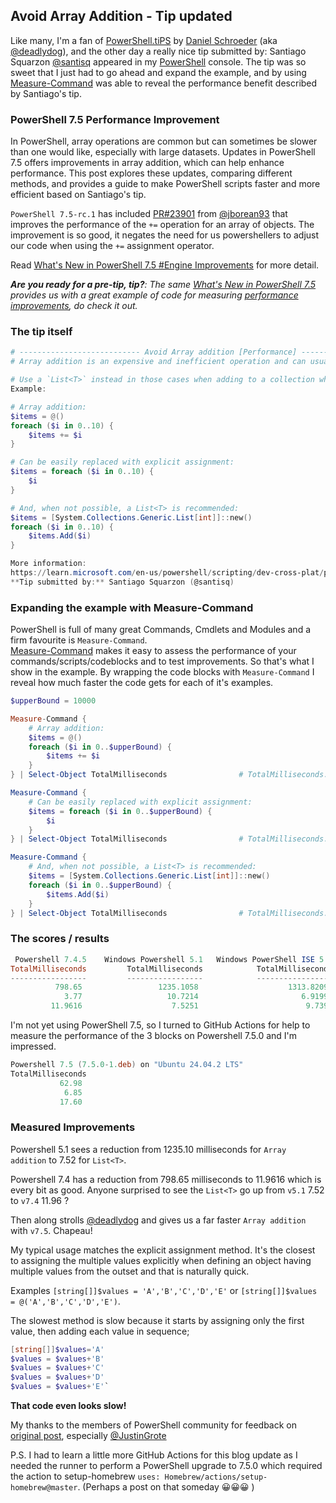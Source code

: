## Avoid Array Addition - Tip updated

Like many, I'm a fan of [PowerShell.tiPS](https://www.powershellgallery.com/packages/tiPS) by [Daniel Schroeder](https://blog.danskingdom.com/) (aka [@deadlydog](https://github.com/deadlydog)), and the other day a really nice tip submitted by: Santiago Squarzon [@santisq](https://github.com/santisq) appeared in my [PowerShell](https://learn.microsoft.com/en-us/powershell/scripting/overview) console.
The tip was so sweet that I just had to go ahead and expand the example, and by using [Measure-Command](https://learn.microsoft.com/en-us/powershell/module/microsoft.powershell.utility/measure-command) was able to reveal the performance benefit described by Santiago's tip.

### PowerShell 7.5 Performance Improvement
In PowerShell, array operations are common but can sometimes be slower than one would like, especially with large datasets. Updates in PowerShell 7.5 offers improvements in array addition, which can help enhance performance. This post explores these updates, comparing different methods, and provides a guide to make PowerShell scripts faster and more efficient based on Santiago's tip.

`PowerShell 7.5-rc.1` has included [PR#23901](https://github.com/PowerShell/PowerShell/pull/23901) from [@jborean93](https://github.com/jborean93) that improves the performance of the `+=` operation for an array of objects. The improvement is so good, it negates the need for us powershellers to adjust our code when using the `+=` assignment operator.

Read [What's New in PowerShell 7.5 #Engine Improvements](https://learn.microsoft.com/en-us/powershell/scripting/whats-new/what-s-new-in-powershell-75#engine-improvements) for more detail.

_**Are you ready for a pre-tip, tip?**: The same  [What's New in PowerShell 7.5](https://learn.microsoft.com/en-us/powershell/scripting/whats-new/what-s-new-in-powershell-75) provides us with a great example of code for measuring [performance improvements](https://learn.microsoft.com/en-us/powershell/scripting/whats-new/what-s-new-in-powershell-75#performance-improvements), do check it out._

### The tip itself
```powershell
# --------------------------- Avoid Array addition [Performance] ---------------------------
# Array addition is an expensive and inefficient operation and can usually be replaced by PowerShell explicit loop assignment.

# Use a `List<T>` instead in those cases when adding to a collection while looping is required.
Example:

# Array addition:
$items = @()
foreach ($i in 0..10) {
    $items += $i
}

# Can be easily replaced with explicit assignment:
$items = foreach ($i in 0..10) {
    $i
}

# And, when not possible, a List<T> is recommended:
$items = [System.Collections.Generic.List[int]]::new()
foreach ($i in 0..10) {
    $items.Add($i)
}

More information:
https://learn.microsoft.com/en-us/powershell/scripting/dev-cross-plat/performance/script-authoring-considerations#array-addition
**Tip submitted by:** Santiago Squarzon (@santisq)
```

### Expanding the example with Measure-Command
PowerShell is full of many great Commands, Cmdlets and Modules and a firm favourite is `Measure-Command`.<br>
[Measure-Command](https://learn.microsoft.com/en-us/powershell/module/microsoft.powershell.utility/measure-command) makes it easy to assess the performance of your commands/scripts/codeblocks and to test improvements. So that's what I show in the example. By wrapping the code blocks with `Measure-Command` I reveal how much faster the code gets for each of it's examples.

```powershell
$upperBound = 10000

Measure-Command {
    # Array addition:
    $items = @()
    foreach ($i in 0..$upperBound) {
        $items += $i
    }
} | Select-Object TotalMilliseconds                # TotalMilliseconds: 2076.1273

Measure-Command {
    # Can be easily replaced with explicit assignment:
    $items = foreach ($i in 0..$upperBound) {
        $i
    }
} | Select-Object TotalMilliseconds                # TotalMilliseconds: 15.3416

Measure-Command {
    # And, when not possible, a List<T> is recommended:
    $items = [System.Collections.Generic.List[int]]::new()
    foreach ($i in 0..$upperBound) {
        $items.Add($i)
    }
} | Select-Object TotalMilliseconds                # TotalMilliseconds: 11.2543
```
### The scores / results
```powershell
 Powershell 7.4.5    Windows Powershell 5.1   Windows PowerShell ISE 5.1
TotalMilliseconds         TotalMilliseconds            TotalMilliseconds
-----------------         -----------------            -----------------
          798.65                 1235.1058                    1313.8209     # Array addition
            3.77                   10.7214                       6.9199     # Explicit assignment
         11.9616                    7.5251                        9.739     # List<T>
```
I'm not yet using PowerShell 7.5, so I turned to GitHub Actions for help to measure the performance of the 3 blocks on Powershell 7.5.0 and I'm impressed.
```powershell
Powershell 7.5 (7.5.0-1.deb) on "Ubuntu 24.04.2 LTS"
TotalMilliseconds
           62.98
            6.85
           17.60
```

### Measured Improvements
Powershell 5.1 sees a reduction from 1235.10 milliseconds for `Array addition` to 7.52 for `List<T>`.

Powershell 7.4 has a reduction from 798.65 milliseconds to 11.9616 which is every bit as good.  Anyone surprised to see the `List<T>` go up from `v5.1` 7.52 to `v7.4` 11.96 ?

Then along strolls [@deadlydog](https://github.com/deadlydog) and gives us a far faster `Array addition` with `v7.5`. Chapeau!

My typical usage matches the explicit assignment method. It's the closest to assigning the multiple values explicitly when defining an object having multiple values from the outset and that is naturally quick.

Examples
`[string[]]$values = 'A','B','C','D','E'` or `[string[]]$values = @('A','B','C','D','E')`.

The slowest method is slow because it starts by assigning only the first value, then adding each value in sequence;
```powershell
[string[]]$values='A'
$values = $values+'B'
$values = $values+'C'
$values = $values+'D'
$values = $values+'E'`
```
**That code even looks slow!**

My thanks to the members of PowerShell community for feedback on [original post]([_posts\2025-02-21-Avoid-Array-Addition-Tip.md), especially [@JustinGrote](https://bsky.app/profile/posh.guru)

P.S. I had to learn a little more GitHub Actions for this blog update as I needed the runner to perform a PowerShell upgrade to 7.5.0 which required the action to setup-homebrew `uses: Homebrew/actions/setup-homebrew@master`. (Perhaps a post on that someday 😀😀😀 )
